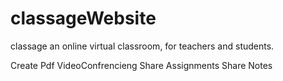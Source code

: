 # classageWebsite
classage an online virtual classroom, for teachers and students.

Create Pdf
VideoConfrencieng
Share Assignments
Share Notes


